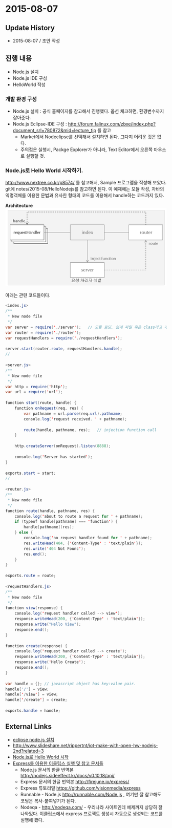 2015-08-07
==========

Update History
--------------

- 2015-08-07 / 초안 작성

진행 내용
--------

* Node.js 설치
* Node.js IDE 구성
* HelloWorld 작성

### 개발 환경 구성

* Node.js 설치 : 공식 홈페이지를 참고해서 진행했다. 옵션 체크하면, 환경변수까지 잡아준다.
* Node.js Eclipse-IDE 구성 : http://forum.falinux.com/zbxe/index.php?document_srl=780872&mid=lecture_tip 를 참고
   * Market에서 Nodeclipse를 선택해서 설치하면 된다. 그다지 어려운 것은 없다.
   * 주의점은 실행시, Packge Explorer가 아니라, Text Editor에서 오른쪽 마우스로 실행할 것.

### Node.js로 Hello World 시작하기.

http://www.nextree.co.kr/p8574/ 를 참고해서, Sample 프로그램을 작성해 보았다.
git에 notes/2015-08/HelloNodejs를 참고하면 된다.
이 예제에는 모듈 작성, 자바의 익명객체를 이용한 문법과 유사한 형태의 코드를 이용해서 handle하는 코드까지 있다.

**Architecture**
![Architeture](hello-node-js.png)

아래는 관련 코드들이다.
```java
<index.js>
/**
 * New node file
 */
var server = require('./server');	// 모듈 로딩, 쉽게 파일 혹은 class라고 개념상 이해, import + a 개념
var router = require('./router');
var requestHandlers = require('./requestHandlers');

server.start(router.route, requestHandlers.handle);
//

<server.js>
/**
 * New node file
 */
var http = require('http');
var url = require('url');

function start(route, handle) {
	function onRequest(req, res) {
		var pathname = url.parse(req.url).pathname;
		console.log('request received. ' + pathname);
		
		route(handle, pathname, res);	// injection function call
	}
	
	http.createServer(onRequest).listen(8888);
	
	console.log('Server has started');
}

exports.start = start;
//

<router.js>
/**
 * New node file
 */
function route(handle, pathname, res) {
    console.log('about to route a request for ' + pathname);
    if (typeof handle[pathname] === 'function') {
        handle[pathname](res);
    } else {
        console.log('no request handler found for ' + pathname);
        res.writeHead(404, {'Content-Type' : 'text/plain'});
        res.write('404 Not Founc');
        res.end();
    }
}

exports.route = route;

<requestHandlers.js>
/**
 * New node file
 */
function view(response) {
    console.log('request handler called --> view');
    response.writeHead(200, {'Content-Type' : 'text/plain'});
    response.write("Hello View");
    response.end();
}

function create(response) {
    console.log('request handler called --> create');
    response.writeHead(200, {'Content-Type' : 'text/plain'});
    response.write('Hello Create');
    response.end();
}

var handle = {}; // javascript object has key:value pair.
handle['/'] = view;
handle['/view'] = view;
handle['/create'] = create;

exports.handle = handle;

```


External Links
----------------
* [eclipse node.js 설치](http://forum.falinux.com/zbxe/index.php?document_srl=780872&mid=lecture_tip)
* http://www.slideshare.net/rippertnt/iot-make-with-open-hw-nodejs-2nd?related=3
* [Node.js로 Hello World 시작](http://www.nextree.co.kr/p8574/)
* [Express를 이용한 이클립스 실행 및 참고 문서들](http://bit.ly/1EoIZBw)
    - Node.js 문서의 한글 번역본 http://nodejs.sideeffect.kr/docs/v0.10.18/api/
    - Express 문서의 한글 번역본 http://firejune.io/express/
    - Express 튜토리얼 https://github.com/visionmedia/express
    - Runnable - Node.js  http://runnable.com/Node.js , 여기만 잘 참고해도 코딩은 복사-붙여넣기가 된다.
    - Nodeqa - http://nodeqa.com/ - 우리나라 사이트인데 예제까지 상당히 잘 나와있다. 이클립스에서 express 프로젝트 생성시 자동으로 생성되는 코드를 실행해 봤다.